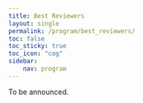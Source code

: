 ```yaml
---
title: Best Reviewers
layout: single
permalink: /program/best_reviewers/
toc: false
toc_sticky: true
toc_icon: "cog"
sidebar:
    nav: program
---
```


To be announced.
